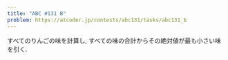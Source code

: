 ```yaml
---
title: "ABC #131 B"
problem: https://atcoder.jp/contests/abc131/tasks/abc131_b
---
```

すべてのりんごの味を計算し, すべての味の合計からその絶対値が最も小さい味を引く.
